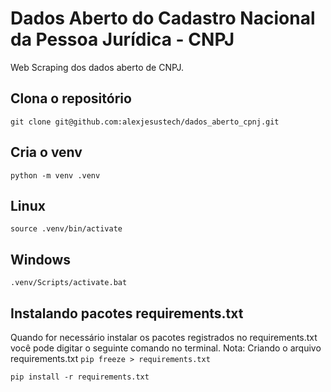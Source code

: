 # Dados Aberto do Cadastro Nacional da Pessoa Jurídica - CNPJ

Web Scraping dos dados aberto de CNPJ.

## Clona o repositório

```
git clone git@github.com:alexjesustech/dados_aberto_cpnj.git
```

## Cria o venv

```
python -m venv .venv
```

## Linux

```
source .venv/bin/activate
```

## Windows

```
.venv/Scripts/activate.bat
```

## Instalando pacotes requirements.txt
Quando for necessário instalar os pacotes registrados no requirements.txt você pode digitar o seguinte comando no terminal.
Nota: Criando o arquivo requirements.txt `pip freeze > requirements.txt`

```
pip install -r requirements.txt
```
